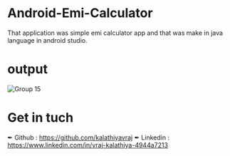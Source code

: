 # Android-Emi-Calculator

That application was simple emi calculator app and that was make in java language in android studio.

# output

![Group 15](https://user-images.githubusercontent.com/84270801/183311098-6ee5be4b-e3a9-489f-9e52-519cdb425cdf.png)

# Get in tuch

✒ Github : https://github.com/kalathiyavraj
✒ Linkedin : https://www.linkedin.com/in/vraj-kalathiya-4944a7213
